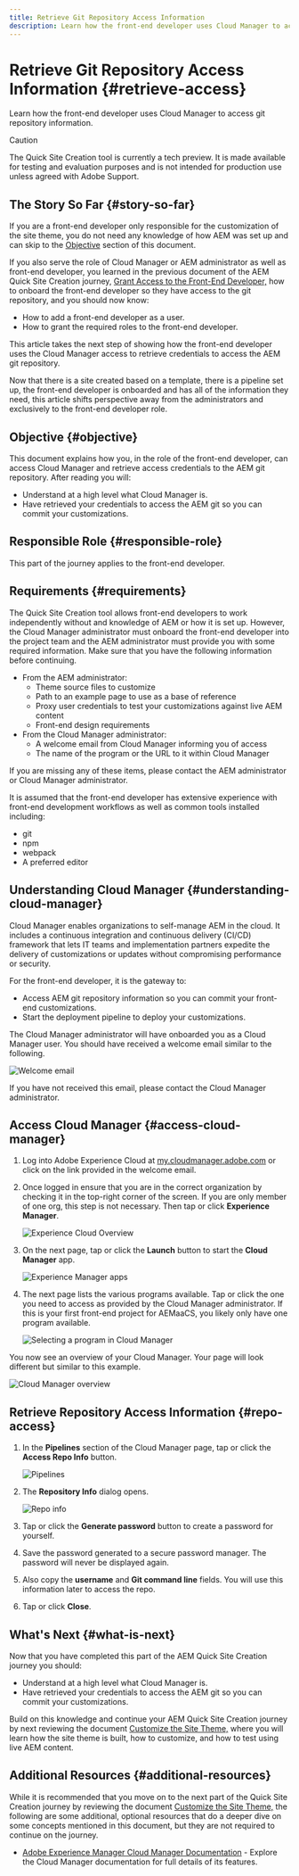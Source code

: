 ```yaml
---
title: Retrieve Git Repository Access Information
description: Learn how the front-end developer uses Cloud Manager to access git repository information.
---
```


# Retrieve Git Repository Access Information {#retrieve-access}

Learn how the front-end developer uses Cloud Manager to access git repository information.

>[!CAUTION]
>
>The Quick Site Creation tool is currently a tech preview. It is made available for testing and evaluation purposes and is not intended for production use unless agreed with Adobe Support.

## The Story So Far {#story-so-far}

If you are a front-end developer only responsible for the customization of the site theme, you do not need any knowledge of how AEM was set up and can skip to the [Objective](#objective) section of this document.

If you also serve the role of Cloud Manager or AEM administrator as well as front-end developer, you learned in the previous document of the AEM Quick Site Creation journey, [Grant Access to the Front-End Developer,](grant-access.md) how to onboard the front-end developer so they have access to the git repository, and you should now know:

* How to add a front-end developer as a user.
* How to grant the required roles to the front-end developer.

This article takes the next step of showing how the front-end developer uses the Cloud Manager access to retrieve credentials to access the AEM git repository.

Now that there is a site created based on a template, there is a pipeline set up, the front-end developer is onboarded and has all of the information they need, this article shifts perspective away from the administrators and exclusively to the front-end developer role.

## Objective {#objective}

This document explains how you, in the role of the front-end developer, can access Cloud Manager and retrieve access credentials to the AEM git repository. After reading you will:

* Understand at a high level what Cloud Manager is.
* Have retrieved your credentials to access the AEM git so you can commit your customizations.

## Responsible Role {#responsible-role}

This part of the journey applies to the front-end developer.

## Requirements {#requirements}

The Quick Site Creation tool allows front-end developers to work independently without and knowledge of AEM or how it is set up. However, the Cloud Manager administrator must onboard the front-end developer into the project team and the AEM administrator must provide you with some required information. Make sure that you have the following information before continuing.

* From the AEM administrator:
  * Theme source files to customize
  * Path to an example page to use as a base of reference
  * Proxy user credentials to test your customizations against live AEM content
  * Front-end design requirements
* From the Cloud Manager administrator:
  * A welcome email from Cloud Manager informing you of access
  * The name of the program or the URL to it within Cloud Manager

If you are missing any of these items, please contact the AEM administrator or Cloud Manager administrator.

It is assumed that the front-end developer has extensive experience with front-end development workflows as well as common tools installed including:

* git
* npm
* webpack
* A preferred editor

## Understanding Cloud Manager {#understanding-cloud-manager}

Cloud Manager enables organizations to self-manage AEM in the cloud. It includes a continuous integration and continuous delivery (CI/CD) framework that lets IT teams and implementation partners expedite the delivery of customizations or updates without compromising performance or security.

For the front-end developer, it is the gateway to:

* Access AEM git repository information so you can commit your front-end customizations.
* Start the deployment pipeline to deploy your customizations.

The Cloud Manager administrator will have onboarded you as a Cloud Manager user. You should have received a welcome email similar to the following.

![Welcome email](assets/welcome-email.png)

If you have not received this email, please contact the Cloud Manager administrator.

## Access Cloud Manager {#access-cloud-manager}

1. Log into Adobe Experience Cloud at [my.cloudmanager.adobe.com](https://my.cloudmanager.adobe.com/) or click on the link provided in the welcome email.

1. Once logged in ensure that you are in the correct organization by checking it in the top-right corner of the screen. If you are only member of one org, this step is not necessary. Then tap or click **Experience Manager**.

   ![Experience Cloud Overview](assets/experience-cloud-overview.png)

1. On the next page, tap or click the **Launch** button to start the **Cloud Manager** app.

   ![Experience Manager apps](assets/experience-manager-apps.png)

1. The next page lists the various programs available. Tap or click the one you need to access as provided by the Cloud Manager administrator. If this is your first front-end project for AEMaaCS, you likely only have one program available.

   ![Selecting a program in Cloud Manager](assets/cloud-manager-select-program.png)

You now see an overview of your Cloud Manager. Your page will look different but similar to this example.

![Cloud Manager overview](assets/cloud-manager-overview.png)

## Retrieve Repository Access Information {#repo-access}

1. In the **Pipelines** section of the Cloud Manager page, tap or click the **Access Repo Info** button.

   ![Pipelines](assets/pipelines-repo-info.png)

1. The **Repository Info** dialog opens.

   ![Repo info](assets/repo-info.png)

1. Tap or click the **Generate password** button to create a password for yourself.

1. Save the password generated to a secure password manager. The password will never be displayed again.

1. Also copy the **username** and **Git command line** fields. You will use this information later to access the repo.

1. Tap or click **Close**.

## What's Next {#what-is-next}

Now that you have completed this part of the AEM Quick Site Creation journey you should:

* Understand at a high level what Cloud Manager is.
* Have retrieved your credentials to access the AEM git so you can commit your customizations.

Build on this knowledge and continue your AEM Quick Site Creation journey by next reviewing the document [Customize the Site Theme,](customize-theme.md) where you will learn how the site theme is built, how to customize, and how to test using live AEM content.

## Additional Resources {#additional-resources}

While it is recommended that you move on to the next part of the Quick Site Creation journey by reviewing the document [Customize the Site Theme,](customize-theme.md) the following are some additional, optional resources that do a deeper dive on some concepts mentioned in this document, but they are not required to continue on the journey.

* [Adobe Experience Manager Cloud Manager Documentation](https://experienceleague.adobe.com/docs/experience-manager-cloud-manager/using/introduction-to-cloud-manager.html) - Explore the Cloud Manager documentation for full details of its features.
